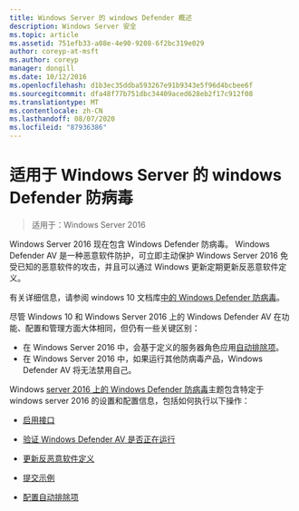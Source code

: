```yaml
---
title: Windows Server 的 windows Defender 概述
description: Windows Server 安全
ms.topic: article
ms.assetid: 751efb33-a08e-4e90-9208-6f2bc319e029
author: coreyp-at-msft
ms.author: coreyp
manager: dongill
ms.date: 10/12/2016
ms.openlocfilehash: d1b3ec35ddba593267e91b9343e5f96d4bcbee6f
ms.sourcegitcommit: dfa48f77b751dbc34409aced628eb2f17c912f08
ms.translationtype: MT
ms.contentlocale: zh-CN
ms.lasthandoff: 08/07/2020
ms.locfileid: "87936386"
---
```

# <a name="windows-defender-antivirus-for-windows-server"></a>适用于 Windows Server 的 windows Defender 防病毒

>适用于：Windows Server 2016

Windows Server 2016 现在包含 Windows Defender 防病毒。 Windows Defender AV 是一种恶意软件防护，可立即主动保护 Windows Server 2016 免受已知的恶意软件的攻击，并且可以通过 Windows 更新定期更新反恶意软件定义。

有关详细信息，请参阅 windows 10 文档库[中的 Windows Defender 防病毒](https://docs.microsoft.com/windows/threat-protection/windows-defender-antivirus/windows-defender-antivirus-in-windows-10)。


尽管 Windows 10 和 Windows Server 2016 上的 Windows Defender AV 在功能、配置和管理方面大体相同，但仍有一些关键区别：

- 在 Windows Server 2016 中，会基于定义的服务器角色应用[自动排除项](https://docs.microsoft.com/windows/threat-protection/windows-defender-antivirus/configure-server-exclusions-windows-defender-antivirus)。
- 在 Windows Server 2016 中，如果运行其他防病毒产品，Windows Defender AV 将无法禁用自己。

Windows [server 2016 上的 Windows Defender 防病毒](https://docs.microsoft.com/windows/threat-protection/windows-defender-antivirus/windows-defender-antivirus-on-windows-server-2016)主题包含特定于 windows server 2016 的设置和配置信息，包括如何执行以下操作：

-   [启用接口](https://docs.microsoft.com/windows/threat-protection/windows-defender-antivirus/windows-defender-antivirus-on-windows-server-2016#BKMK_UsingDef)

-   [验证 Windows Defender AV 是否正在运行]( https://docs.microsoft.com/windows/threat-protection/windows-defender-antivirus/windows-defender-antivirus-on-windows-server-2016#BKMK_DefRun)

-   [更新反恶意软件定义]( https://docs.microsoft.com/windows/threat-protection/windows-defender-antivirus/windows-defender-antivirus-on-windows-server-2016#BKMK_UpdateDef)

-   [提交示例]( https://docs.microsoft.com/windows/threat-protection/windows-defender-antivirus/windows-defender-antivirus-on-windows-server-2016#BKMK_DefSamples)

-   [配置自动排除项]( https://docs.microsoft.com/windows/threat-protection/windows-defender-antivirus/windows-defender-antivirus-on-windows-server-2016#BKMK_DefExclusions)
